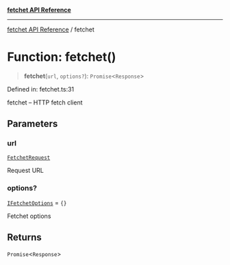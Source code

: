 [**fetchet API Reference**](../README.md)

***

[fetchet API Reference](../README.md) / fetchet

# Function: fetchet()

> **fetchet**(`url`, `options?`): `Promise`\<`Response`\>

Defined in: fetchet.ts:31

fetchet – HTTP fetch client

## Parameters

### url

[`FetchetRequest`](../type-aliases/FetchetRequest.md)

Request URL

### options?

[`IFetchetOptions`](../interfaces/IFetchetOptions.md) = `{}`

Fetchet options

## Returns

`Promise`\<`Response`\>
